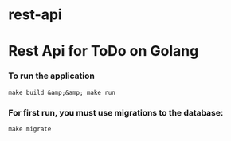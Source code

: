 # rest-api
# Rest Api for ToDo on Golang  

###   To run the application 
``` make build &amp;&amp; make run ``` 
###   For first run, you must use migrations to the database:
 ``` make migrate ```
